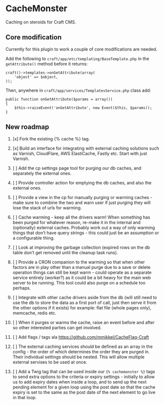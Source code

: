 # CacheMonster

Caching on steroids for Craft CMS.


## Core modification

Currently for this plugin to work a couple of core modifications are needed.

Add the following to `craft/app/etc/templating/BaseTemplate.php` in the `getAttribute()` method before it returns:

```
craft()->templates->onGetAttribute(array(
	'object' => $object,
));
```

Then, anywhere in `craft/app/services/TemplatesService.php` class add:

```
public function onGetAttribute($params = array())
{
	$this->raiseEvent('onGetAttribute', new Event($this, $params));
}
```


## New roadmap

1. [x] Fork the existing {% cache %} tag.

2. [x] Build an interface for integrating with external caching solutions such as Varnish, CloudFlare, AWS ElastiCache, Fastly etc. Start with just Varnish.

3. [ ] Add the cp settings page tool for purging our db caches, and separately the external ones.

4. [ ] Provide controller action for emptying the db caches, and also the external ones.

5. [ ] Provide a view in the cp for manually purging or warming caches - make sure to combine the two and warn user if just purging they will lose the stack of urls for warming.

6. [ ] Cache warming - keep all the drivers warm! When something has been purged for whatever reason, re-make it in the internal and (optionally) external caches. Probably work out a way of only warming things that don’t have query strings - this could just be an assumption or a configurable thing.

7. [ ] Look at improving the garbage collection (expired rows on the db table don’t get removed until the cleanup task runs).

8. [ ] Provide a CRON companion to the warming so that when other factors are in play other than a manual purge due to a save or delete operation things can still be kept warm - could operate as a separate service entirely (worker?) as it could be a bit heavy for the main web server to be running. This tool could also purge on a schedule too perhaps.

9. [ ] Integrate with other cache drivers aside from the db (will still need to use the db to store the data as a first port of call, just then serve it from the other options if it exists) for example: flat file (whole pages only), memcache, redis etc.

10. [ ] When it purges or warms the cache, raise an event before and after so other interested parties can get involved.

11. [ ] Add flags / tags ala https://github.com/mmikkel/CacheFlag-Craft

13. [ ] The external caching services should be defined as an array in the config - the order of which determines the order they are purged in. Their individual settings should be nested. This will allow multiple external servises to be used at once.

14. [ ] Add a Twig tag that can be used inside our `{% cachemonster %}` tags to send extra options to the criteria or expiry settings - initially to allow us to add expiry dates when inside a loop, and to send up the next pending element for a given loop using the post date so that the cache expiry is set to the same as the post date of the next element to go live in that loop.
